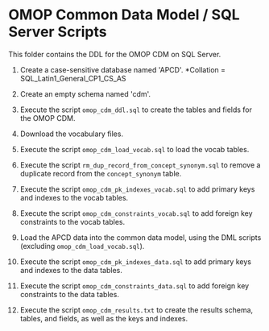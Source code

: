 OMOP Common Data Model / SQL Server Scripts
=================

This folder contains the DDL for the OMOP CDM on SQL Server. 

1. Create a case-sensitive database named 'APCD'.
   *Collation = SQL_Latin1_General_CP1_CS_AS

2. Create an empty schema named 'cdm'.

3. Execute the script `omop_cdm_ddl.sql` to create the tables and fields for the OMOP CDM.

4. Download the vocabulary files.

5. Execute the script `omop_cdm_load_vocab.sql` to load the vocab tables.

6. Execute the script `rm_dup_record_from_concept_synonym.sql` to remove a duplicate record from the `concept_synonym` table.

7. Execute the script `omop_cdm_pk_indexes_vocab.sql` to add primary keys and indexes to the vocab tables.

8. Execute the script `omop_cdm_constraints_vocab.sql` to add foreign key constraints to the vocab tables.

9. Load the APCD data into the common data model, using the DML scripts (excluding `omop_cdm_load_vocab.sql`).

10. Execute the script `omop_cdm_pk_indexes_data.sql` to add primary keys and indexes to the data tables.

11. Execute the script `omop_cdm_constraints_data.sql` to add foreign key constraints to the data tables.

12. Execute the script `omop_cdm_results.txt` to create the results schema, tables, and fields, as well as the keys and indexes.
